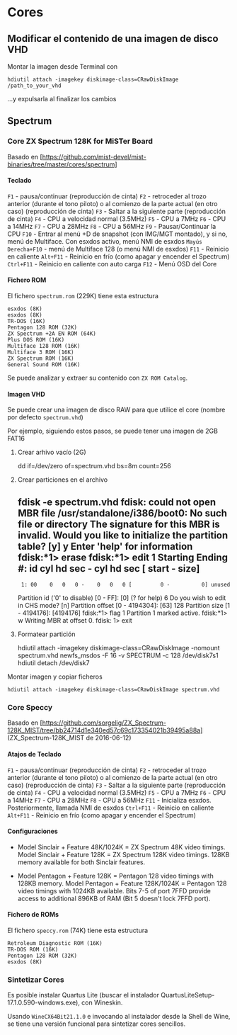# Cores

## Modificar el contenido de una imagen de disco VHD

Montar la imagen desde Terminal con

    hdiutil attach -imagekey diskimage-class=CRawDiskImage /path_to_your_vhd

...y expulsarla al finalizar los cambios

## Spectrum

### Core ZX Spectrum 128K for MiSTer Board

Basado en [https://github.com/mist-devel/mist-binaries/tree/master/cores/spectrum]

#### Teclado

`F1` - pausa/continuar (reproducción de cinta)
`F2` - retroceder al trozo anterior (durante el tono piloto) o al comienzo de la parte actual (en otro caso) (reproducción de cinta)
`F3` - Saltar a la siguiente parte (reproducción de cinta)
`F4` - CPU a velocidad normal (3.5MHz)
`F5` - CPU a 7MHz
`F6` - CPU a 14MHz
`F7` - CPU a 28MHz
`F8` - CPU a 56MHz
`F9` - Pausar/Continuar la CPU
`F10` - Entrar al menú +D de snapshot (con IMG/MGT montado), y si no, menú de Multiface. Con esxdos activo, menú NMI de esxdos
`Mayús Derecha+F10` - menú de Multiface 128 (o menú NMI de esxdos)
`F11` - Reinicio en caliente
`Alt+F11` - Reinicio en frío (como apagar y encender el Spectrum)
`Ctrl+F11` - Reinicio en caliente con auto carga
`F12` - Menú OSD del Core

#### Fichero ROM

El fichero `spectrum.rom` (229K) tiene esta estructura

    esxdos (8K)
    esxdos (8K)
    TR-DOS (16K)
    Pentagon 128 ROM (32K)
    ZX Spectrum +2A EN ROM (64K)
    Plus DOS ROM (16K)
    Multiface 128 ROM (16K)
    Multiface 3 ROM (16K)
    ZX Spectrum ROM (16K)
    General Sound ROM (16K)

Se puede analizar y extraer su contenido con `ZX ROM Catalog`.

#### Imagen VHD

Se puede crear una imagen de disco RAW para que utilice el core (nombre por defecto `spectrum.vhd`)

Por ejemplo, siguiendo estos pasos, se puede tener una imagen de 2GB FAT16

1. Crear arhivo vacío (2G)

    dd if=/dev/zero of=spectrum.vhd bs=8m count=256

2. Crear particiones en el archivo

    fdisk -e spectrum.vhd
    fdisk: could not open MBR file /usr/standalone/i386/boot0: No such file or directory
    The signature for this MBR is invalid.
    Would you like to initialize the partition table? [y] y
    Enter 'help' for information
    fdisk:*1> erase
    fdisk:*1> edit 1
                Starting       Ending
        #: id  cyl  hd sec -  cyl  hd sec [     start -       size]
    ------------------------------------------------------------------------
        1: 00    0   0   0 -    0   0   0 [         0 -          0] unused      
    Partition id ('0' to disable)  [0 - FF]: [0] (? for help) 6
    Do you wish to edit in CHS mode? [n]
    Partition offset [0 - 4194304]: [63] 128
    Partition size [1 - 4194176]: [4194176]
    fdisk:*1> flag 1
    Partition 1 marked active.
    fdisk:*1> w
    Writing MBR at offset 0.
    fdisk: 1> exit

3. Formatear partición

    hdiutil attach -imagekey diskimage-class=CRawDiskImage -nomount spectrum.vhd
    newfs_msdos -F 16 -v SPECTRUM -c 128 /dev/disk7s1
    hdiutil detach /dev/disk7

Montar imagen y copiar ficheros

    hdiutil attach -imagekey diskimage-class=CRawDiskImage spectrum.vhd

### Core Speccy

Basado en [https://github.com/sorgelig/ZX_Spectrum-128K_MIST/tree/bb24714d1e340ed57c69c173354021b39495a88a] (ZX_Spectrum-128K_MIST de 2016-06-12)

#### Atajos de Teclado

`F1` - pausa/continuar (reproducción de cinta)
`F2` - retroceder al trozo anterior (durante el tono piloto) o al comienzo de la parte actual (en otro caso) (reproducción de cinta)
`F3` - Saltar a la siguiente parte (reproducción de cinta)
`F4` - CPU a velocidad normal (3.5MHz)
`F5` - CPU a 7MHz
`F6` - CPU a 14MHz
`F7` - CPU a 28MHz
`F8` - CPU a 56MHz
`F11` - Inicializa esxdos. Posteriormente, llamada NMI de esxdos
`Ctrl+F11` - Reinicio en caliente
`Alt+F11` - Reinicio en frío (como apagar y encender el Spectrum)

#### Configuraciones

- Model Sinclair + Feature 48K/1024K = ZX Spectrum 48K video timings. Model Sinclair + Feature 128K = ZX Spectrum 128K video timings. 128KB memory available for both Sinclair features.

- Model Pentagon + Feature 128K = Pentagon 128 video timings with 128KB memory. Model Pentagon + Feature 128K/1024K = Pentagon 128 video timings with 1024KB available. Bits 7-5 of port 7FFD provide access to additional 896KB of RAM (Bit 5 doesn't lock 7FFD port).

#### Fichero de ROMs

El fichero `speccy.rom` (74K) tiene esta estructura

    Retroleum Diagnostic ROM (16K)
    TR-DOS ROM (16K)
    Pentagon 128 ROM (32K)
    esxdos (8K)

### Sintetizar Cores

Es posible instalar Quartus Lite (buscar el instalador QuartusLiteSetup-17.1.0.590-windows.exe), con Wineskin.

Usando `WineCX64Bit21.1.0` e invocando al instalador desde la Shell de Wine, se tiene una versión funcional para sintetizar cores sencillos.

